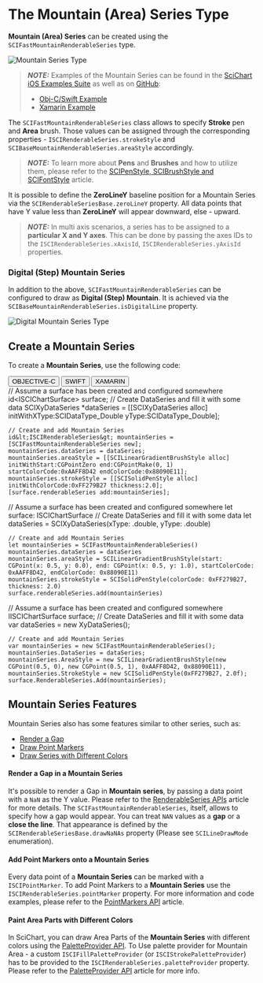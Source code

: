 # The Mountain (Area) Series Type
**Mountain (Area) Series** can be created using the `SCIFastMountainRenderableSeries` type.

![Mountain Series Type](img/chart-types-2d/mountain-chart-example.png)

> **_NOTE:_** Examples of the Mountain Series can be found in the [SciChart iOS Examples Suite](https://www.scichart.com/examples/ios-chart/) as well as on [GitHub](https://github.com/ABTSoftware/SciChart.iOS.Examples):
> 
> - [Obj-C/Swift Example](https://www.scichart.com/example/ios-mountain-chart-demo/)
> - [Xamarin Example](https://www.scichart.com/example/xamarin-chart-mountain-chart-example/)

The `SCIFastMountainRenderableSeries` class allows to specify **Stroke** pen and **Area** brush. Those values can be assigned through the corresponding properties - `ISCIRenderableSeries.strokeStyle` and `SCIBaseMountainRenderableSeries.areaStyle` accordingly.

> **_NOTE:_** To learn more about **Pens** and **Brushes** and how to utilize them, please refer to the [SCIPenStyle, SCIBrushStyle and SCIFontStyle](scipenstyle-scibrushstyle-and-scifontstyle.html) article.

It is possible to define the **ZeroLineY** baseline position for a Mountain Series via the `SCIRenderableSeriesBase.zeroLineY` property. All data points that have Y value less than **ZeroLineY** will appear downward, else - upward.

> **_NOTE:_** In multi axis scenarios, a series has to be assigned to a **particular X and Y axes**. This can be done by passing the axes IDs to the `ISCIRenderableSeries.xAxisId`, `ISCIRenderableSeries.yAxisId` properties.

### Digital (Step) Mountain Series
In addition to the above, `SCIFastMountainRenderableSeries` can be configured to draw as **Digital (Step) Mountain**. It is achieved via the 
`SCIBaseMountainRenderableSeries.isDigitalLine` property.

![Digital Mountain Series Type](img/chart-types-2d/digital-mountain-chart-example.png)

## Create a Mountain Series
To create a **Mountain Series**, use the following code:

<div class="code-snippet-tabs">
  <button class="code-snippet-tab" onclick="showCodeFor(event, 'objectivec')">OBJECTIVE-C</button>
  <button class="code-snippet-tab" onclick="showCodeFor(event, 'swift')">SWIFT</button>
  <button class="code-snippet-tab" onclick="showCodeFor(event, 'cs')">XAMARIN</button>
</div>
<div class="code-snippet" id="objectivec">
    // Assume a surface has been created and configured somewhere
    id&lt;ISCIChartSurface&gt; surface;
    // Create DataSeries and fill it with some data
    SCIXyDataSeries *dataSeries = [[SCIXyDataSeries alloc] initWithXType:SCIDataType_Double yType:SCIDataType_Double];

    // Create and add Mountain Series
    id&lt;ISCIRenderableSeries&gt; mountainSeries = [SCIFastMountainRenderableSeries new];
    mountainSeries.dataSeries = dataSeries;
    mountainSeries.areaStyle = [[SCILinearGradientBrushStyle alloc] initWithStart:CGPointZero end:CGPointMake(0, 1) startColorCode:0xAAFF8D42 endColorCode:0x88090E11];
    mountainSeries.strokeStyle = [[SCISolidPenStyle alloc] initWithColorCode:0xFF279B27 thickness:2.0];
    [surface.renderableSeries add:mountainSeries];
</div>
<div class="code-snippet" id="swift">
    // Assume a surface has been created and configured somewhere
    let surface: ISCIChartSurface
    // Create DataSeries and fill it with some data
    let dataSeries = SCIXyDataSeries(xType: .double, yType: .double)

    // Create and add Mountain Series
    let mountainSeries = SCIFastMountainRenderableSeries()
    mountainSeries.dataSeries = dataSeries
    mountainSeries.areaStyle = SCILinearGradientBrushStyle(start: CGPoint(x: 0.5, y: 0.0), end: CGPoint(x: 0.5, y: 1.0), startColorCode: 0xAAFF8D42, endColorCode: 0x88090E11)
    mountainSeries.strokeStyle = SCISolidPenStyle(colorCode: 0xFF279B27, thickness: 2.0)
    surface.renderableSeries.add(mountainSeries)
</div>
<div class="code-snippet" id="cs">
    // Assume a surface has been created and configured somewhere
    IISCIChartSurface surface;
    // Create DataSeries and fill it with some data
    var dataSeries = new XyDataSeries<double, double>();
    
    // Create and add Mountain Series
    var mountainSeries = new SCIFastMountainRenderableSeries();
    mountainSeries.DataSeries = dataSeries;
    mountainSeries.AreaStyle = new SCILinearGradientBrushStyle(new CGPoint(0.5, 0), new CGPoint(0.5, 1), 0xAAFF8D42, 0x88090E11),
    mountainSeries.StrokeStyle = new SCISolidPenStyle(0xFF279B27, 2.0f);
    surface.RenderableSeries.Add(mountainSeries);
</div>

## Mountain Series Features
Mountain Series also has some features similar to other series, such as:
- [Render a Gap](#render-a-gap-in-a-mountain-series)
- [Draw Point Markers](#add-point-markers-onto-a-mountain-series)
- [Draw Series with Different Colors](#paint-area-parts-with-different-colors)

#### Render a Gap in a Mountain Series
It's possible to render a Gap in **Mountain series**, by passing a data point with a `NaN` as the Y value. Please refer to the [RenderableSeries APIs](renderableseries-apis.html#adding-a-gap-onto-a-renderableseries) article for more details. The `SCIFastMountainRenderableSeries`, itself, allows to specify how a gap would appear. You can treat `NAN` values as a **gap** or a **close the line**. That appearance is defined by the `SCIRenderableSeriesBase.drawNaNAs` property (Please see `SCILineDrawMode` enumeration).

#### Add Point Markers onto a Mountain Series
Every data point of a **Mountain Series** can be marked with a `ISCIPointMarker`. To add Point Markers to a **Mountain Series** use the `ISCIRenderableSeries.pointMarker` property. For more information and code examples, please refer to the [PointMarkers API](pointmarker-api.html) article.

#### Paint Area Parts with Different Colors
In SciChart, you can draw Area Parts of the **Mountain Series** with different colors using the [PaletteProvider API](paletteprovider-api.html). 
To Use palette provider for Mountain Area - a custom `ISCIFillPaletteProvider` (or `ISCIStrokePaletteProvider`) has to be provided to the `ISCIRenderableSeries.paletteProvider` property. Please refer to the [PaletteProvider API](paletteprovider-api.html) article for more info.
